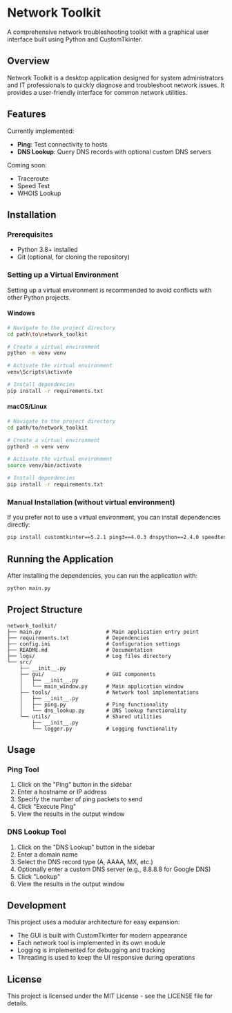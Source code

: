 # Network Toolkit

A comprehensive network troubleshooting toolkit with a graphical user interface built using Python and CustomTkinter.

## Overview

Network Toolkit is a desktop application designed for system administrators and IT professionals to quickly diagnose and troubleshoot network issues. It provides a user-friendly interface for common network utilities.

## Features

Currently implemented:
- **Ping**: Test connectivity to hosts
- **DNS Lookup**: Query DNS records with optional custom DNS servers

Coming soon:
- Traceroute
- Speed Test
- WHOIS Lookup

## Installation

### Prerequisites

- Python 3.8+ installed
- Git (optional, for cloning the repository)

### Setting up a Virtual Environment

Setting up a virtual environment is recommended to avoid conflicts with other Python projects.

#### Windows

```bash
# Navigate to the project directory
cd path\to\network_toolkit

# Create a virtual environment
python -m venv venv

# Activate the virtual environment
venv\Scripts\activate

# Install dependencies
pip install -r requirements.txt
```

#### macOS/Linux

```bash
# Navigate to the project directory
cd path/to/network_toolkit

# Create a virtual environment
python3 -m venv venv

# Activate the virtual environment
source venv/bin/activate

# Install dependencies
pip install -r requirements.txt
```

### Manual Installation (without virtual environment)

If you prefer not to use a virtual environment, you can install dependencies directly:

```bash
pip install customtkinter==5.2.1 ping3==4.0.3 dnspython==2.4.0 speedtest-cli==2.1.3 python-whois==0.8.0
```

## Running the Application

After installing the dependencies, you can run the application with:

```bash
python main.py
```

## Project Structure

```
network_toolkit/
├── main.py                     # Main application entry point
├── requirements.txt            # Dependencies
├── config.ini                  # Configuration settings
├── README.md                   # Documentation
├── logs/                       # Log files directory
└── src/
    ├── __init__.py
    ├── gui/                    # GUI components
    │   ├── __init__.py
    │   └── main_window.py      # Main application window
    ├── tools/                  # Network tool implementations
    │   ├── __init__.py
    │   ├── ping.py             # Ping functionality
    │   └── dns_lookup.py       # DNS lookup functionality
    └── utils/                  # Shared utilities
        ├── __init__.py
        └── logger.py           # Logging functionality
```

## Usage

### Ping Tool

1. Click on the "Ping" button in the sidebar
2. Enter a hostname or IP address
3. Specify the number of ping packets to send
4. Click "Execute Ping"
5. View the results in the output window

### DNS Lookup Tool

1. Click on the "DNS Lookup" button in the sidebar
2. Enter a domain name
3. Select the DNS record type (A, AAAA, MX, etc.)
4. Optionally enter a custom DNS server (e.g., 8.8.8.8 for Google DNS)
5. Click "Lookup"
6. View the results in the output window

## Development

This project uses a modular architecture for easy expansion:

- The GUI is built with CustomTkinter for modern appearance
- Each network tool is implemented in its own module
- Logging is implemented for debugging and tracking
- Threading is used to keep the UI responsive during operations

## License

This project is licensed under the MIT License - see the LICENSE file for details.
